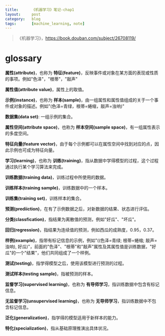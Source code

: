 ```yaml
---
title:      《机器学习》笔记-chap1
layout:     post
category:   blog
tags:       [machine_learning, note]
---
```


>《机器学习》，https://book.douban.com/subject/26708119/

# glossary

**属性(attribute)**，也称为 **特征(feature)**，反映事件或对象在某方面的表现或性质的事项。例如"色泽"，"根蒂"，"敲声"

**属性值(attribute value)**，属性上的取值。

**示例(instance)**，也称为 **样本(sample)**，由一组属性和属性值组成的关于一个事件或对象的描述。例如"(色泽=青绿，根蒂=蜷缩，敲声=浊响)"

**数据集(data set)**: 一组示例的集合。

**属性空间(attribute space)**，也称为 **样本空间(sample space)**，有一组属性表示的多度空间。

**特征向量(feature vector)**，由于每个示例都可以在属性空间中找到对应的点，因此示例也可成为特征向量。

**学习(learning)**，也称为 **训练(training)**，指从数据中学得模型的过程，这个过程通过执行某个学习算法来完成。

**训练数据(training data)**，训练过程中所使用的数据。

**训练样本(training sample)**，训练数据中的一个样本。

**训练集(training set)**，训练样本的集合。

**预测(prediiction)**，在有了示例数据之后，对新数据的结果、状态进行评估。

**分类(classfication)**，指结果为离散值的预测，例如"好瓜"、"坏瓜"。

**回归(regression)**，指结果为连续值的预测，例如西瓜的成熟度，0.95，0.37。

**样例(example)**，指带有标记信息的示例，例如"((色泽=青绿; 根蒂=蜷缩; 敲声=浊响), 好瓜)"，前面的"色泽"、"根蒂"和"敲声"属性及其属性值是训练数据，"好瓜"的一个"结果"，他们共同组成了一个样例。

**测试(testing)**，指学得模型之后，使用该模型进行预测的过程。

**测试样本(testing sample)**，指被预测的样本。

**监督学习(supervised learning)**，也称为 **有导师学习**，指训练数据中包含有标记信息。

**无监督学习(unsupervised learning)**，也称为 **无导师学习**，指训练数据中不包含标记信息。

**泛化(generalization)**，指学得的模型适用于新样本的能力。

**特化(specialization)**，指从基础原理推演出具体状况。

